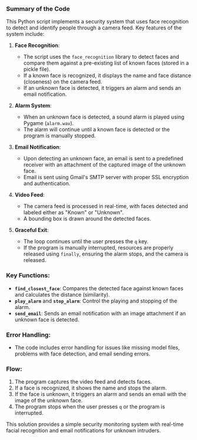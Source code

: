 ### Summary of the Code

This Python script implements a security system that uses face recognition to detect and identify people through a camera feed. Key features of the system include:

1. **Face Recognition**:
   - The script uses the `face_recognition` library to detect faces and compare them against a pre-existing list of known faces (stored in a pickle file).
   - If a known face is recognized, it displays the name and face distance (closeness) on the camera feed.
   - If an unknown face is detected, it triggers an alarm and sends an email notification.

2. **Alarm System**:
   - When an unknown face is detected, a sound alarm is played using Pygame (`alarm.wav`).
   - The alarm will continue until a known face is detected or the program is manually stopped.

3. **Email Notification**:
   - Upon detecting an unknown face, an email is sent to a predefined receiver with an attachment of the captured image of the unknown face.
   - Email is sent using Gmail's SMTP server with proper SSL encryption and authentication.

4. **Video Feed**:
   - The camera feed is processed in real-time, with faces detected and labeled either as "Known" or "Unknown".
   - A bounding box is drawn around the detected faces.

5. **Graceful Exit**:
   - The loop continues until the user presses the `q` key.
   - If the program is manually interrupted, resources are properly released using `finally`, ensuring the alarm stops, and the camera is released.

### Key Functions:
- **`find_closest_face`**: Compares the detected face against known faces and calculates the distance (similarity).
- **`play_alarm`** and **`stop_alarm`**: Control the playing and stopping of the alarm.
- **`send_email`**: Sends an email notification with an image attachment if an unknown face is detected.

### Error Handling:
- The code includes error handling for issues like missing model files, problems with face detection, and email sending errors.

### Flow:
1. The program captures the video feed and detects faces.
2. If a face is recognized, it shows the name and stops the alarm.
3. If the face is unknown, it triggers an alarm and sends an email with the image of the unknown face.
4. The program stops when the user presses `q` or the program is interrupted.

This solution provides a simple security monitoring system with real-time facial recognition and email notifications for unknown intruders.
